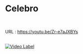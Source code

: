 # Celebro
<br/>

URL : https://youtu.be/Zr-e7aJXBYs <br/><br/>

[![Video Label](http://img.youtube.com/vi/Zr-e7aJXBYs/1.jpg)](https://youtu.be/Zr-e7aJXBYs?t=0s)

